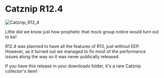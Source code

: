# Catznip R12.4

![Catznip_R12_4](Catznip_R12_4.jpg)

Little did we know just how prophetic that mock group notice would turn out to be!

R12.4 was planned to have all the features of R13, just without EEP. However, as it turned out we managed to fix most of the performance issues along the way so it was never publically released.

If you have this release in your downloads folder, it's a rare Catznip collector's item!